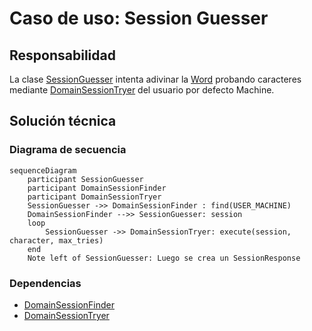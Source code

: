 # Caso de uso: Session Guesser

## Responsabilidad
La clase [SessionGuesser]() intenta adivinar la [Word]() probando caracteres mediante [DomainSessionTryer]() del 
usuario por defecto Machine.

## Solución técnica

### Diagrama de secuencia
````mermaid
sequenceDiagram
    participant SessionGuesser
    participant DomainSessionFinder
    participant DomainSessionTryer
    SessionGuesser ->> DomainSessionFinder : find(USER_MACHINE)
    DomainSessionFinder -->> SessionGuesser: session
    loop 
        SessionGuesser ->> DomainSessionTryer: execute(session, character, max_tries)
    end
    Note left of SessionGuesser: Luego se crea un SessionResponse
````

### Dependencias
- [DomainSessionFinder]()
- [DomainSessionTryer]()
